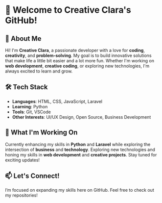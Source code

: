 # 👋 Welcome to Creative Clara's GitHub!

## 🌟 About Me
Hi! I'm **Creative Clara**, a passionate developer with a love for **coding**, **creativity**, and **problem-solving**. My goal is to build innovative solutions that make life a little bit easier and a lot more fun. Whether I'm working on **web development**, **creative coding**, or exploring new technologies, I'm always excited to learn and grow.

## 🛠️ Tech Stack
- **Languages**: HTML, CSS, JavaScript, Laravel
- **Learning**: Python
- **Tools**: Git, VSCode
- **Other Interests**: UI/UX Design, Open Source, Business Development

## 🚀 What I'm Working On
Currently enhancing my skills in **Python** and **Laravel** while exploring the intersection of **business** and **technology**. Exploring new technologies and honing my skills in **web development** and **creative projects**. Stay tuned for exciting updates!

## 📫 Let's Connect!
I’m focused on expanding my skills here on GitHub. Feel free to check out my repositories!
